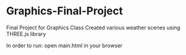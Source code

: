 # Graphics-Final-Project
Final Project for Graphics Class
Created various weather scenes using THREE.js library

In order to run: open main.html in your browser
